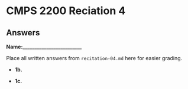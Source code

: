 # CMPS 2200 Reciation 4
## Answers

**Name:**_________________________


Place all written answers from `recitation-04.md` here for easier grading.







- **1b.**




- **1c.**
